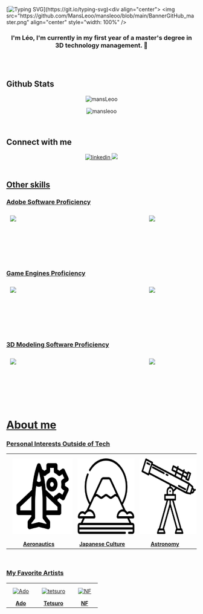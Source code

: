 [![Typing SVG](https://readme-typing-svg.demolab.com?font=Fira+Code&weight=500&size=90&pause=1000&color=08DA50&center=true&repeat=false&width=1500&height=200&lines=Welcome+to+my+github+page+!)](https://git.io/typing-svg)<div align="center">
<img src="https://github.com/MansLeoo/mansleoo/blob/main/BannerGitHub_master.png" align="center" style="width: 100%" />
</div>


### <div align="center">I'm Léo, I'm currently in my first year of a master's degree in 3D technology management. 📖</div>
<br/>






<br/>
 
## Github Stats
<div align="center">

<p><img align="center" src="https://github-readme-stats.vercel.app/api/top-langs/?username=mansleoo&layout=donut-vertical&theme=tokyonight" alt="mansLeoo" /></p>


<p><img align="center" src="https://github-readme-streak-stats.herokuapp.com/?user=mansleoo&theme=tokyonight" alt="mansleoo" /></p>
<br />
</div>

## Connect with me
<div align="center">
<a href="https://www.linkedin.com/in/l%C3%A9o-mans-9416b229b" target="_blank">
<img src=https://img.shields.io/badge/linkedin-%231E77B5.svg?&style=for-the-badge&logo=linkedin&logoColor=white alt=linkedin style="margin-bottom: 5px;" />
  

<a href="https://stackoverflow.com/users/23037640/l%c3%a9o-mans" target="_blank">
<img src="https://img.shields.io/badge/stackoverflow-%23F28032.svg?&style=for-the-badge&logo=stackoverflow&logoColor=white alt=stackoverflow style="margin-bottom: 5px;" />

</div>


<br/>

## Other skills

### Adobe Software Proficiency

<div style="display: flex; justify-content: space-between; margin-right: 100px;">
  <img style="margin: 10px" src="https://upload.wikimedia.org/wikipedia/commons/a/af/Adobe_Photoshop_CC_icon.svg" height="110" />
  <img style="margin: 10px" src="https://upload.wikimedia.org/wikipedia/commons/4/40/Adobe_Premiere_Pro_CC_icon.svg" height="110" />
</div>

### Game Engines Proficiency

<div style="display: flex; justify-content: space-between; margin-right: 100px;">
  <img style="margin: 10px" src="https://cdn2.unrealengine.com/ue-logo-stacked-unreal-engine-w-677x545-fac11de0943f.png" height="110" />
  <img style="margin: 10px" src="https://www.realite-virtuelle.com/wp-content/uploads/2016/06/unity_logo-1.jpg" height="110" />
</div>

### 3D Modeling Software Proficiency

<div style="display: flex; justify-content: space-between; margin-right: 100px;">
  <img style="margin: 10px" src="https://upload.wikimedia.org/wikipedia/commons/4/43/Sketchup_logo2.png" height="110" />
  <img style="margin: 10px" src="https://upload.wikimedia.org/wikipedia/commons/thumb/0/0c/Blender_logo_no_text.svg/langfr-2560px-Blender_logo_no_text.svg.png" height="110" />
</div>

# About me

### Personal Interests Outside of Tech
<div align="center">
<table>
  <tr>
<td>
    <img style="margin: 10px" src="https://github.com/MansLeoo/mansleoo/blob/main/aeronautiques.png" alt="aeronautics" height="200" />
  
  </td>
<td>
<img style="margin: 10px" src="https://github.com/MansLeoo/mansleoo/blob/main/mont-fuji.png" alt="Japanese Culture" height="200" />
</a>
</td>
    <td>
  <img style="margin: 10px" src="https://github.com/MansLeoo/mansleoo/blob/main/astronomie.png" alt="Astronomy" height="200" />
  </a>
  </td>
  </tr>
  <tr>
    <td style="text-align: center;"><strong ><div align="center">Aeronautics</div></strong></td>
    <td style="text-align: center;"><strong><div align="center">Japanese Culture</div></strong></td>
    <td style="text-align: center;"><strong><div align="center">Astronomy</div></strong></td>  </tr>
</table>
</div>
<br/>



### My Favorite Artists
<div align="center">
<table>
  <tr>
<td>
  <a href = "https://music.youtube.com/channel/UC5DHwv9N4OQ9AWtKr8YSefw" target="_blank">
    <img style="margin: 10px" src="https://static.wikia.nocookie.net/jpop/images/3/30/AdoProfile2.png/revision/latest?cb=20221125210500" alt="Ado" height="200" />
  
  </td>
<td>
<a href = "https://www.youtube.com/channel/UC1pe9Xxh8Y0-Rvg-RE6NCPg" target="_blank">
<img style="margin: 10px" src="https://yt3.googleusercontent.com/uJAfFtRaY6KuVaIIfh5k5TVGsBoqyGxA7UctWXcftIYJIwZpDXdNjHsaLtzOamcIAAEtvMWegg=s160-c-k-c0x00ffffff-no-rj" alt="tetsuro" height="200" />
</a>
</td>
    <td>
  <a href = "https://music.youtube.com/channel/UCjiGsk3ePl9fajUfgNVFGBA" target="_blank">
  <img style="margin: 10px" src="https://yt3.googleusercontent.com/hib75A2V1CCLJX9OIr4eYS6Hnx7VM8XVkPLM_qc8Z87vqz76vyJgFfpD7Mn30BuxakqkH3Uv=s160-c-k-c0x00ffffff-no-rj" alt="NF" height="200" />
  </a>
  </td>
  </tr>
  <tr>
    <td style="text-align: center;"><strong ><div align="center">Ado</div></strong></td>
    <td style="text-align: center;"><strong><div align="center">Tetsuro</div></strong></td>
    <td style="text-align: center;"><strong><div align="center">NF</div></strong></td>  </tr>
</table>
</div>
<br/>



